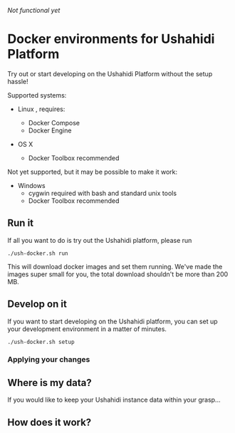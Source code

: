 *Not functional yet*

# Docker environments for Ushahidi Platform

Try out or start developing on the Ushahidi Platform without the setup hassle!

Supported systems:

* Linux , requires:
  * Docker Compose
  * Docker Engine

* OS X
  * Docker Toolbox recommended

Not yet supported, but it may be possible to make it work:

* Windows
  * cygwin required with bash and standard unix tools
  * Docker Toolbox recommended

## Run it

If all you want to do is try out the Ushahidi platform, please run

    ./ush-docker.sh run

This will download docker images and set them running. We've made the images
super small for you, the total download shouldn't be more than 200 MB.

## Develop on it

If you want to start developing on the Ushahidi platform, you can set up your 
development environment in a matter of minutes.

    ./ush-docker.sh setup

### Applying your changes

## Where is my data?

If you would like to keep your Ushahidi instance data within your grasp...


## How does it work?
